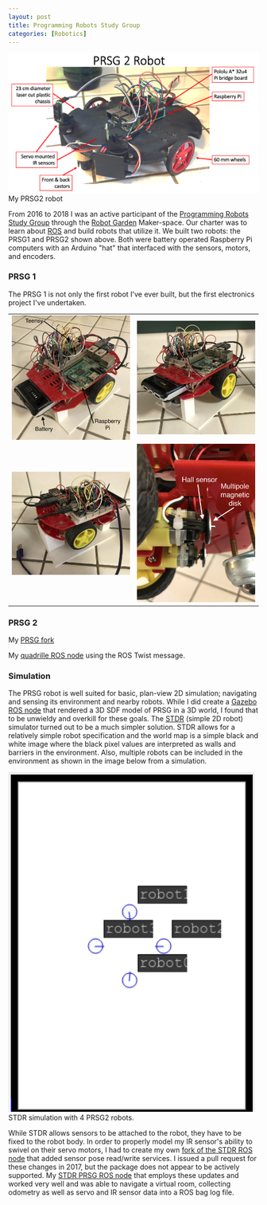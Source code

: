```yaml
---
layout: post
title: Programming Robots Study Group
categories: [Robotics]
---
```


![My PRSG2 robot](../images/prsg2.png)
My PRSG2 robot

From 2016 to 2018 I was an active participant of the [Programming Robots Study Group](https://programmingrobotsstudygroup.github.io/) through the [Robot Garden](https://www.robotgarden.org/) Maker-space.  Our charter was to learn about [ROS](https://ros.org/) and build robots that utilize it.  We built two robots: the PRSG1 and PRSG2 shown above.  Both were battery operated Raspberry Pi computers with an Arduino "hat" that interfaced with the sensors, motors, and encoders.

### PRSG 1

The PRSG 1 is not only the first robot I've ever built, but the first electronics project I've undertaken.  

<table>
  <tr>
  <td>
    <img src="../images/prsg1_1.png" width="300"/>
  </td>
  <td>
    <img src="../images/prsg1_2.png" width="300"/>
  </td>
  </tr>
  <tr>
  <td>
    <img src="../images/prsg1_3.png" width="300"/>
  </td>
  <td>
    <img src="../images/prsg1_detail.png" width="300"/>
  </td>
  </tr>
</table>

### PRSG 2

My [PRSG fork](https://github.com/jdsalmonson/prsg2_robot)

My [quadrille ROS node](https://github.com/jdsalmonson/quadrille/blob/master/src/quadrille.py) using the ROS Twist message.

### Simulation

The PRSG robot is well suited for basic, plan-view 2D simulation; navigating and sensing its environment and nearby robots.  While I did create a [Gazebo ROS node](https://github.com/jdsalmonson/prsg2_gazebo) that rendered a 3D SDF model of PRSG in a 3D world, I found that to be unwieldy and overkill for these goals.  The [STDR](http://wiki.ros.org/stdr_simulator) (simple 2D robot) simulator turned out to be a much simpler solution.  STDR allows for a relatively simple robot specification and the world map is a simple black and white image where the black pixel values are interpreted as walls and barriers in the environment.  Also, multiple robots can be included in the environment as shown in the image below from a simulation.

![stdr PRSG robots](../images/stdr_4prsg_bots.png)
STDR simulation with 4 PRSG2 robots.

While STDR allows sensors to be attached to the robot, they have to be fixed to the robot body.  In order to properly model my IR sensor's ability to swivel on their servo motors, I had to create my own [fork of the STDR ROS node](https://github.com/jdsalmonson/stdr_simulator) that added sensor pose read/write services.  I issued a pull request for these changes in 2017, but the package does not appear to be actively supported.  My [STDR PRSG ROS node](https://github.com/jdsalmonson/stdr_prsg2) that employs these updates and worked very well and was able to navigate a virtual room, collecting odometry as well as servo and IR sensor data into a ROS bag log file.

